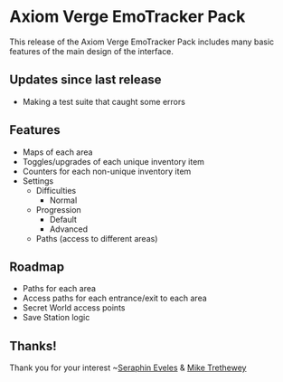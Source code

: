 # Axiom Verge EmoTracker Pack

This release of the Axiom Verge EmoTracker Pack includes many basic features of the main design of the interface.

## Updates since last release

* Making a test suite that caught some errors

## Features

* Maps of each area
* Toggles/upgrades of each unique inventory item
* Counters for each non-unique inventory item
* Settings
  * Difficulties
    * Normal
  * Progression
    * Default
    * Advanced
  * Paths (access to different areas)

## Roadmap

* Paths for each area
* Access paths for each entrance/exit to each area
* Secret World access points
* Save Station logic

## Thanks!

Thank you for your interest
~[Seraphin Eveles](http://github.com/SeraphinEveles) & [Mike Trethewey](http://github.com/miketrethewey)
